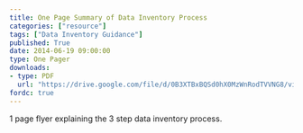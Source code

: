 ```yaml
---
title: One Page Summary of Data Inventory Process
categories: ["resource"]
tags: ["Data Inventory Guidance"]
published: True
date: 2014-06-19 09:00:00
type: One Pager
downloads:
- type: PDF
  url: "https://drive.google.com/file/d/0B3XTBxBQSd0hX0MzWnRodTVVNG8/view?usp=sharing"
fordc: true
---
```

1 page flyer explaining the 3 step data inventory process.
